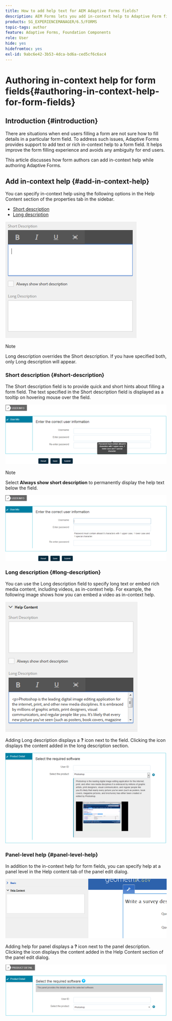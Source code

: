 ```yaml
---
title: How to add help text for AEM Adaptive Forms fields?
description: AEM Forms lets you add in-context help to Adaptive Form fields and panels, as text or rich media, including videos.
products: SG_EXPERIENCEMANAGER/6.5/FORMS
topic-tags: author
feature: Adaptive Forms, Foundation Components
role: User
hide: yes
hidefromtoc: yes
exl-id: 9abc6e42-3b53-4dca-bd6a-ced5cf6c6ac4
---
```

# Authoring in-context help for form fields{#authoring-in-context-help-for-form-fields}

## Introduction {#introduction}

There are situations when end users filling a form are not sure how to fill details in a particular form field. To address such issues, Adaptive Forms provides support to add text or rich in-context help to a form field. It helps improve the form filling experience and avoids any ambiguity for end users.

This article discusses how form authors can add in-context help while authoring Adaptive Forms.

## Add in-context help {#add-in-context-help}

You can specify in-context help using the following options in the Help Content section of the properties tab in the sidebar.

* [Short description](authoring-in-field-help.md#p-short-description-p)
* [Long description](authoring-in-field-help.md#p-long-description-p)

![In-context help for form fields](assets/descriptions.png)

>[!NOTE]
>
>Long description overrides the Short description. If you have specified both, only Long description will appear.

### Short description {#short-description}

The Short description field is to provide quick and short hints about filling a form field. The text specified in the Short description field is displayed as a tooltip on hovering mouse over the field.

![Short description for adding in-context help for form fields](assets/tooltip.png)

>[!NOTE]
>
>Select **Always show short description** to permanently display the help text below the field.

![Permanent short in-context help below the field](assets/short1.png)

### Long description {#long-description}

You can use the Long description field to specify long text or embed rich media content, including videos, as in-context help. For example, the following image shows how you can embed a video as in-context help.

![Adding rich media as in-context help for form fields](assets/long-descriptions.png)

Adding Long description displays a **?** icon next to the field. Clicking the icon displays the content added in the long description section.

![Example of rich media in-context help](assets/photoshop.png)

### Panel-level help {#panel-level-help}

In addition to the in-context help for form fields, you can specify help at a panel level in the Help content tab of the panel edit dialog.

![Adding in-context help for a form panel](assets/panel-level-help.png)

Adding help for panel displays a **?** icon next to the panel description. Clicking the icon displays the content added in the Help Content section of the panel edit dialog.

![Example of in-context help at form panel level](assets/photoshop-1.png)
